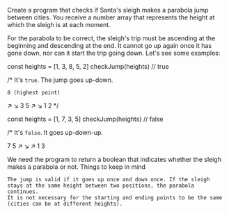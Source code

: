 Create a program that checks if Santa's sleigh makes a parabola jump between cities. You receive a number array that represents the height at which the sleigh is at each moment.

For the parabola to be correct, the sleigh's trip must be ascending at the beginning and descending at the end. It cannot go up again once it has gone down, nor can it start the trip going down. Let's see some examples:

const heights = [1, 3, 8, 5, 2]
checkJump(heights) // true

/\*
It's `true`.
The jump goes up-down.

    8 (highest point)

↗ ↘
3 5
↗ ↘
1 2
\*/

const heights = [1, 7, 3, 5]
checkJump(heights) // false

/\*
It's `false`.
It goes up-down-up.

7 5
↗ ↘ ↗
1 3

We need the program to return a boolean that indicates whether the sleigh makes a parabola or not.
Things to keep in mind

    The jump is valid if it goes up once and down once. If the sleigh stays at the same height between two positions, the parabola continues.
    It is not necessary for the starting and ending points to be the same (cities can be at different heights).
